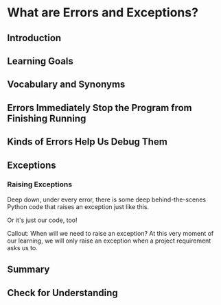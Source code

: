 # What are Errors and Exceptions?

## Introduction

## Learning Goals

## Vocabulary and Synonyms

## Errors Immediately Stop the Program from Finishing Running

## Kinds of Errors Help Us Debug Them

## Exceptions

### Raising Exceptions

Deep down, under every error, there is some deep behind-the-scenes Python code that raises an exception just like this.

Or it's just our code, too!

Callout: When will we need to raise an exception? At this very moment of our learning, we will only raise an exception when a project requirement asks us to.

## Summary

## Check for Understanding
